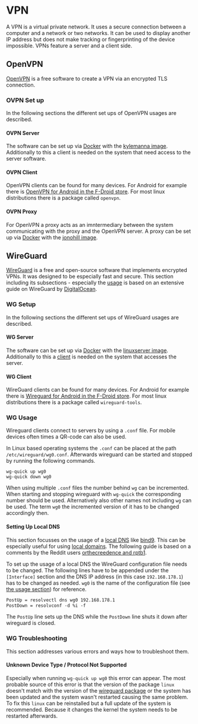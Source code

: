 # VPN

A VPN is a virtual private network.
It uses a secure connection between a computer and a network or two networks.
It can be used to display another IP address but does not make tracking or
fingerprinting of the device impossible.
VPNs feature a server and a client side.

## OpenVPN

[OpenVPN](https://openvpn.net) is a free software to create a VPN via an
encrypted TLS connection.

### OVPN Set up

In the following sections the different set ups of OpenVPN usages are described.

#### OVPN Server

The software can be set up via [Docker](/wiki/docker.md) with the
[kylemanna image](./docker-images/kylemanna_-_openvpn.md).
Additionally to this a client is needed on the system that need access to the
server software.

#### OVPN Client

OpenVPN clients can be found for many devices.
For Android for example there is
[OpenVPN for Android in the F-Droid store](https://f-droid.org/de/packages/de.blinkt.openvpn/).
For most linux distributions there is a package called `openvpn`.

#### OVPN Proxy

For OpenVPN a proxy acts as an imntermediary between the system communicating
with the proxy and the OpenVPN server.
A proxy can be set up via [Docker](/wiki/docker.md) with the
[jonohill image](./docker-images/jonohill_-_docker-openvpn-proxy.md).

## WireGuard

[WireGuard](https://www.wireguard.com/) is a free and open-source software that
implements encrypted VPNs.
It was designed to be especially fast and secure.
This section including its subsections - especially the [usage](#usage-wg) is
based on an extensive guide on WireGuard by
[DigitalOcean](https://www.digitalocean.com/community/tutorials/how-to-set-up-wireguard-on-ubuntu-20-04#step-9-connecting-the-wireguard-peer-to-the-tunnel).

### WG Setup

In the following sections the different set ups of WireGuard usages are described.

#### WG Server

The software can be set up via [Docker](/wiki/docker.md) with the
[linuxserver image](/wiki/docker-images/linuxserver_-_wireguard.md).
Additionally to this a [client](#client-wg) is needed on the system that
accesses the server.

#### WG Client

WireGuard clients can be found for many devices.
For Android for example there is
[Wireguard for Android in the F-Droid store](https://f-droid.org/de/packages/com.wireguard.android/).
For most linux distributions there is a package called `wireguard-tools`.

### WG Usage

Wireguard clients connect to servers by using a `.conf` file.
For mobile devices often times a QR-code can also be used.

In Linux based operating systems the `.conf` can be placed at
the path `/etc/wireguard/wg0.conf`.
Afterwards wireguard can be started and stopped by running the following
commands.

```
wg-quick up wg0
wg-quick down wg0
```

When using multiple `.conf` files the number behind `wg` can be incremented.
When starting and stopping wireguard with `wg-quick` the corresponding number
should be used.
Alternatively also other names not including `wg` can be used.
The term `wg0` the incremented version of it has to be changed accordingly then.

#### Setting Up Local DNS

This section focusses on the usage of a [local DNS](/wiki/dns.md) like
[bind9](/wiki/bind.md#configure-local-dns-server-with-forwarding).
This can be especially useful for using
[local domains](/wiki/bind.md#configure-local-domains).
The following guide is based on a comments by the Reddit users
[orthecreedence and rptb1](https://www.reddit.com/r/WireGuard/comments/cmhap6/use_both_wireguard_and_local_dns_servers/).

To set up the usage of a local DNS the WireGuard configuration file needs to be
changed.
The following lines have to be appended under the `[Interface]` section and the
DNS IP address (in this case `192.168.178.1`) has to be changed as needed.
`wg0` is the name of the configuration file (see [the usage section](#wg-usage))
for reference.

```txt
PostUp = resolvectl dns wg0 192.168.178.1
PostDown = resolvconf -d %i -f
```

The `PostUp` line sets up the DNS while the `PostDown` line shuts it down after
wireguard is closed.

### WG Troubleshooting

This section addresses various errors and ways how to troubleshoot them.

#### Unknown Device Type / Protocol Not Supported

Especially when running `wg-quick up wg0` this error can appear.
The most probable source of this error is that the version of the package
`linux` doesn't match with the version of the [wireguard package](#client-wg) or
the system has been updated and the system wasn't restarted causing the same
problem.
To fix this `linux` can be reinstalled but a full update of the system is
recommended.
Because it changes the kernel the system needs to be restarted afterwards.
